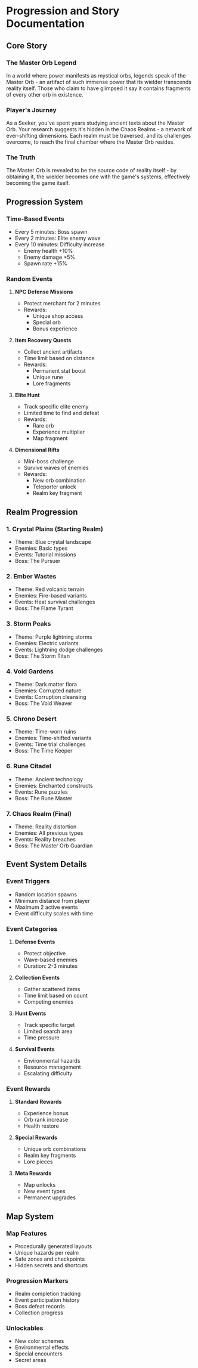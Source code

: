 # Progression and Story Documentation

## Core Story

### The Master Orb Legend
In a world where power manifests as mystical orbs, legends speak of the Master Orb - an artifact of such immense power that its wielder transcends reality itself. Those who claim to have glimpsed it say it contains fragments of every other orb in existence.

### Player's Journey
As a Seeker, you've spent years studying ancient texts about the Master Orb. Your research suggests it's hidden in the Chaos Realms - a network of ever-shifting dimensions. Each realm must be traversed, and its challenges overcome, to reach the final chamber where the Master Orb resides.

### The Truth
The Master Orb is revealed to be the source code of reality itself - by obtaining it, the wielder becomes one with the game's systems, effectively becoming the game itself.

## Progression System

### Time-Based Events
- Every 5 minutes: Boss spawn
- Every 2 minutes: Elite enemy wave
- Every 10 minutes: Difficulty increase
  - Enemy health +10%
  - Enemy damage +5%
  - Spawn rate +15%

### Random Events
1. **NPC Defense Missions**
   - Protect merchant for 2 minutes
   - Rewards: 
     - Unique shop access
     - Special orb
     - Bonus experience

2. **Item Recovery Quests**
   - Collect ancient artifacts
   - Time limit based on distance
   - Rewards:
     - Permanent stat boost
     - Unique rune
     - Lore fragments

3. **Elite Hunt**
   - Track specific elite enemy
   - Limited time to find and defeat
   - Rewards:
     - Rare orb
     - Experience multiplier
     - Map fragment

4. **Dimensional Rifts**
   - Mini-boss challenge
   - Survive waves of enemies
   - Rewards:
     - New orb combination
     - Teleporter unlock
     - Realm key fragment

## Realm Progression

### 1. Crystal Plains (Starting Realm)
- Theme: Blue crystal landscape
- Enemies: Basic types
- Events: Tutorial missions
- Boss: The Pursuer

### 2. Ember Wastes
- Theme: Red volcanic terrain
- Enemies: Fire-based variants
- Events: Heat survival challenges
- Boss: The Flame Tyrant

### 3. Storm Peaks
- Theme: Purple lightning storms
- Enemies: Electric variants
- Events: Lightning dodge challenges
- Boss: The Storm Titan

### 4. Void Gardens
- Theme: Dark matter flora
- Enemies: Corrupted nature
- Events: Corruption cleansing
- Boss: The Void Weaver

### 5. Chrono Desert
- Theme: Time-worn ruins
- Enemies: Time-shifted variants
- Events: Time trial challenges
- Boss: The Time Keeper

### 6. Rune Citadel
- Theme: Ancient technology
- Enemies: Enchanted constructs
- Events: Rune puzzles
- Boss: The Rune Master

### 7. Chaos Realm (Final)
- Theme: Reality distortion
- Enemies: All previous types
- Events: Reality breaches
- Boss: The Master Orb Guardian

## Event System Details

### Event Triggers
- Random location spawns
- Minimum distance from player
- Maximum 2 active events
- Event difficulty scales with time

### Event Categories

1. **Defense Events**
   - Protect objective
   - Wave-based enemies
   - Duration: 2-3 minutes

2. **Collection Events**
   - Gather scattered items
   - Time limit based on count
   - Competing enemies

3. **Hunt Events**
   - Track specific target
   - Limited search area
   - Time pressure

4. **Survival Events**
   - Environmental hazards
   - Resource management
   - Escalating difficulty

### Event Rewards

1. **Standard Rewards**
   - Experience bonus
   - Orb rank increase
   - Health restore

2. **Special Rewards**
   - Unique orb combinations
   - Realm key fragments
   - Lore pieces

3. **Meta Rewards**
   - Map unlocks
   - New event types
   - Permanent upgrades

## Map System

### Map Features
- Procedurally generated layouts
- Unique hazards per realm
- Safe zones and checkpoints
- Hidden secrets and shortcuts

### Progression Markers
- Realm completion tracking
- Event participation history
- Boss defeat records
- Collection progress

### Unlockables
- New color schemes
- Environmental effects
- Special encounters
- Secret areas